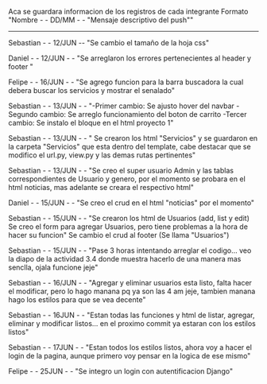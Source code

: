 Aca se guardara informacion de los registros de cada integrante 
Formato "Nombre - - DD/MM - - "Mensaje descriptivo del push""


------------------------------------------------------------------------------------



Sebastian - - 12/JUN -- "Se cambio el tamaño de la hoja css"

Daniel - - 12/JUN - - "Se arreglaron los errores pertenecientes al header y footer "

Felipe - - 16/JUN - - "Se agrego funcion para la barra buscadora la cual debera buscar los servicios y mostrar el senalado"


Sebastian - - 13/JUN - - "-Primer cambio: Se ajusto hover del navbar
                         -Segundo cambio: Se arreglo funcionamiento del boton de carrito
                         -Tercer cambio: Se instalo el bloque en el html proyecto 1"

Sebastian - - 13/JUN - - " Se crearon los html "Servicios" y se guardaron en la carpeta "Servicios" que esta dentro del template, cabe destacar que se modifico el url.py, view.py y las demas rutas pertinentes"

Sebastian - - 13/JUN - - "Se creo el super usuario Admin y las tablas correspondientes de Usuario y genero, por el momento se probara en el html noticias, mas adelante se creara el respectivo html"

Daniel - - 15/JUN - - "Se creo el crud en el html "noticias" por el momento"

Sebastian - - 15/JUN - - "Se crearon los html de Usuarios (add, list y edit)
                          Se creo el form para agregar Usuarios, pero tiene problemas a la hora de hacer su funcion"
                          Se cambio el crud al footer (Se llama "Usuarios")
                          
Sebastian - - 15/JUN - - "Pase 3 horas intentando arreglar el codigo... veo la diapo de la actividad 3.4 donde muestra hacerlo de una manera mas senclla, ojala funcione jeje"

Sebastian - - 16/JUN - - "Agregar y eliminar usuarios esta listo, falta hacer el modificar, pero lo hago manana pq ya son las 4 am jeje, tambien manana hago los estilos para que se vea decente"

Sebastian - - 16JUN - - "Estan todas las funciones y html de listar, agregar, eliminar y modificar listos... en el proximo commit ya estaran con los estilos listos"

Sebastian - - 17JUN - - "Estan todos los estilos listos, ahora voy a hacer el login de la pagina, aunque primero voy pensar en la logica de ese mismo"

Felipe - - 25JUN - - "Se integro un login con autentificacion Django"
